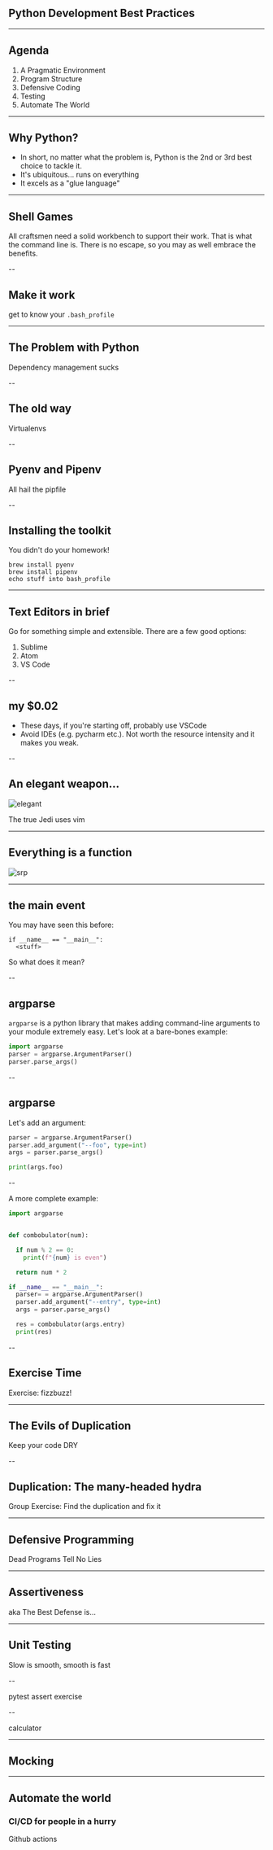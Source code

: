 ## Python Development Best Practices

---

## Agenda

1. A Pragmatic Environment
2. Program Structure
3. Defensive Coding
4. Testing
5. Automate The World


---

## Why Python?

- In short, no matter what the problem is, Python is the 2nd or 3rd best choice to tackle it.
- It's ubiquitous... runs on everything
- It excels as a "glue language"


---

## Shell Games

All craftsmen need a solid workbench to support their work. That is what the command line is. There is no escape, so you
may as well embrace the benefits.


--

## Make it work

get to know your `.bash_profile`

---

## The Problem with Python

Dependency management sucks

--

## The old way

Virtualenvs

--

## Pyenv and Pipenv

All hail the pipfile


--

## Installing the toolkit

You didn't do your homework!

```
brew install pyenv
brew install pipenv
echo stuff into bash_profile
```

---

## Text Editors in brief

Go for something simple and extensible. There are a few good options:

1. Sublime
2. Atom
3. VS Code

--

## my $0.02

- These days, if you're starting off, probably use VSCode
- Avoid IDEs (e.g. pycharm etc.). Not worth the resource intensity and it makes you weak.

--

## An elegant weapon...

![elegant](media/elegant_weapon.gif)

The true Jedi uses vim

---

## Everything is a function

![srp](media/srp.jpeg)

---

## the __main__ event

You may have seen this before:

```
if __name__ == "__main__":
  <stuff>
```

So what does it mean?

--

## argparse

`argparse` is a python library that makes adding command-line arguments to your module extremely easy. Let's look at a
bare-bones example:

```python
import argparse
parser = argparse.ArgumentParser()
parser.parse_args()
```


--

## argparse

Let's add an argument:

```python
parser = argparse.ArgumentParser()
parser.add_argument("--foo", type=int)
args = parser.parse_args()

print(args.foo)
```

--

A more complete example:

```python
import argparse


def combobulator(num):

  if num % 2 == 0:
    print(f"{num} is even")

  return num * 2

if __name__ == "__main__":
  parser= = argparse.ArgumentParser()
  parser.add_argument("--entry", type=int)
  args = parser.parse_args()

  res = combobulator(args.entry)
  print(res)
```

--

## Exercise Time

Exercise: fizzbuzz!

---

## The Evils of Duplication

Keep your code DRY

--

## Duplication: The many-headed hydra

Group Exercise: Find the duplication and fix it

---

## Defensive Programming

Dead Programs Tell No Lies

---

## Assertiveness

aka The Best Defense is...

---

## Unit Testing

Slow is smooth, smooth is fast

--

pytest assert exercise

--

calculator

---

## Mocking


---

## Automate the world
### CI/CD for people in a hurry

Github actions
